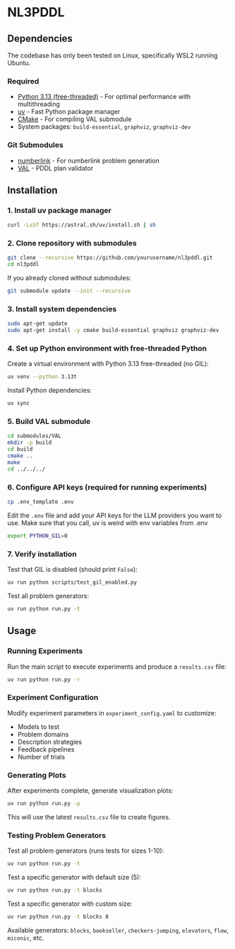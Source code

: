# NL3PDDL

## Dependencies

The codebase has only been tested on Linux, specifically WSL2 running Ubuntu.

### Required
* [Python 3.13 (free-threaded)](https://www.python.org/downloads/) - For optimal performance with multithreading
* [uv](https://astral.sh/uv) - Fast Python package manager
* [CMake](https://cmake.org/) - For compiling VAL submodule
* System packages: `build-essential`, `graphviz`, `graphviz-dev`

### Git Submodules
* [numberlink](https://github.com/thomasahle/numberlink) - For numberlink problem generation
* [VAL](https://github.com/KCL-Planning/VAL) - PDDL plan validator

## Installation

### 1. Install uv package manager

```bash
curl -LsSf https://astral.sh/uv/install.sh | sh
```

### 2. Clone repository with submodules

```bash
git clone --recursive https://github.com/yourusername/nl3pddl.git
cd nl3pddl
```

If you already cloned without submodules:
```bash
git submodule update --init --recursive
```

### 3. Install system dependencies

```bash
sudo apt-get update
sudo apt-get install -y cmake build-essential graphviz graphviz-dev
```

### 4. Set up Python environment with free-threaded Python

Create a virtual environment with Python 3.13 free-threaded (no GIL):
```bash
uv venv --python 3.13t
```

Install Python dependencies:
```bash
uv sync
```

### 5. Build VAL submodule

```bash
cd submodules/VAL
mkdir -p build
cd build
cmake ..
make
cd ../../../
```

### 6. Configure API keys (required for running experiments)

```bash
cp .env_template .env
```

Edit the `.env` file and add your API keys for the LLM providers you want to use.
Make sure that you call, uv is weird with env variables from .env
```bash
export PYTHON_GIL=0
```

### 7. Verify installation

Test that GIL is disabled (should print `False`):
```bash
uv run python scripts/test_gil_enabled.py
```

Test all problem generators:
```bash
uv run python run.py -t
```

## Usage

### Running Experiments

Run the main script to execute experiments and produce a `results.csv` file:

```bash
uv run python run.py -r
```

### Experiment Configuration

Modify experiment parameters in `experiment_config.yaml` to customize:
- Models to test
- Problem domains
- Description strategies
- Feedback pipelines
- Number of trials

### Generating Plots

After experiments complete, generate visualization plots:

```bash
uv run python run.py -p
```

This will use the latest `results.csv` file to create figures.

### Testing Problem Generators

Test all problem generators (runs tests for sizes 1-10):
```bash
uv run python run.py -t
```

Test a specific generator with default size (5):
```bash
uv run python run.py -t blocks
```

Test a specific generator with custom size:
```bash
uv run python run.py -t blocks 8
```

Available generators: `blocks`, `bookseller`, `checkers-jumping`, `elevators`, `flow`, `miconic`, etc.
